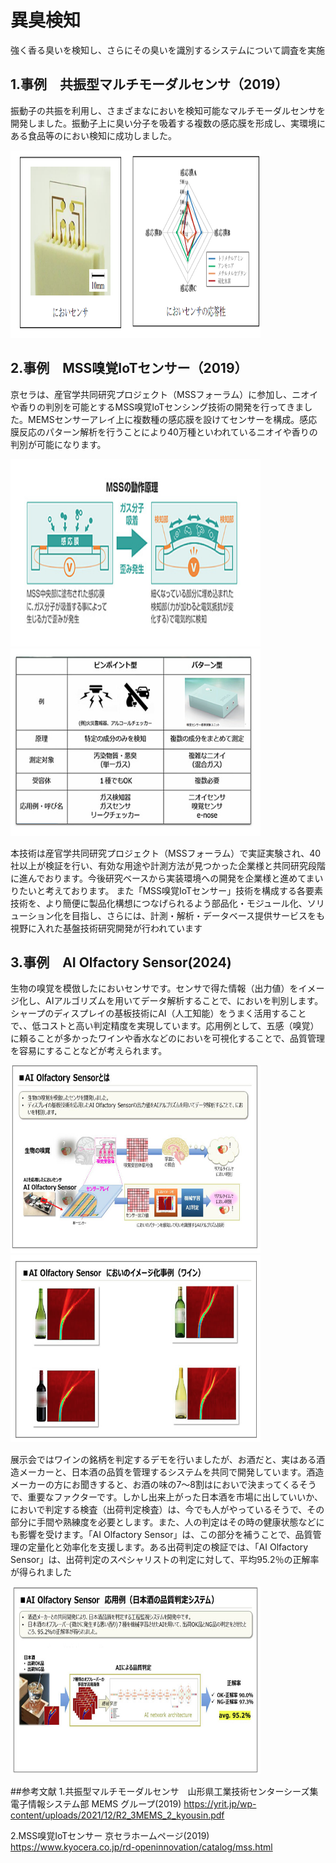 # 異臭検知
強く香る臭いを検知し、さらにその臭いを識別するシステムについて調査を実施

## 1.事例　共振型マルチモーダルセンサ（2019）
振動子の共振を利用し、さまざまなにおいを検知可能なマルチモーダルセンサを開発しました。振動子上に臭い分子を吸着する複数の感応膜を形成し、実環境にある食品等のにおい検知に成功しました。

<img src="img/共振型マルチモーダルセンサ1.png" width="400px" height="300px">



## 2.事例　MSS嗅覚IoTセンサー（2019）
京セラは、産官学共同研究プロジェクト（MSSフォーラム）に参加し、ニオイや香りの判別を可能とするMSS嗅覚IoTセンシング技術の開発を行ってきました。MEMSセンサーアレイ上に複数種の感応膜を設けてセンサーを構成。感応膜反応のパターン解析を行うことにより40万種といわれているニオイや香りの判別が可能になります。

<img src="img/MSS嗅覚IoTセンサー1.png" width="400px" height="300px">

<img src="img/MSS嗅覚IoTセンサー2.png" width="400px" height="300px">

本技術は産官学共同研究プロジェクト（MSSフォーラム）で実証実験され、40社以上が検証を行い、有効な用途や計測方法が見つかった企業様と共同研究段階に進んでおります。今後研究ベースから実装環境への開発を企業様と進めてまいりたいと考えております。
また「MSS嗅覚IoTセンサー」技術を構成する各要素技術を、より簡便に製品化構想につなげられるよう部品化・モジュール化、ソリューション化を目指し、さらには、計測・解析・データベース提供サービスをも視野に入れた基盤技術研究開発が行われています

## 3.事例　AI Olfactory Sensor(2024)
生物の嗅覚を模倣したにおいセンサです。センサで得た情報（出力値）をイメージ化し、AIアルゴリズムを用いてデータ解析することで、においを判別します。シャープのディスプレイの基板技術にAI（人工知能）をうまく活用することで、、低コストと高い判定精度を実現しています。応用例として、五感（嗅覚）に頼ることが多かったワインや香水などのにおいを可視化することで、品質管理を容易にすることなどが考えられます。

<img src="img/AI Olfactory Sensor1.png" width="400px" height="300px">
<img src="img/AI Olfactory Sensor2.png" width="400px" height="300px">

展示会ではワインの銘柄を判定するデモを行いましたが、お酒だと、実はある酒造メーカーと、日本酒の品質を管理するシステムを共同で開発しています。酒造メーカーの方にお聞きすると、お酒の味の7～8割はにおいで決まってくるそうで、重要なファクターです。しかし出来上がった日本酒を市場に出していいか、においで判定する検査（出荷判定検査）は、今でも人がやっているそうで、その部分に手間や熟練度を必要とします。また、人の判定はその時の健康状態などにも影響を受けます。「AI Olfactory Sensor」は、この部分を補うことで、品質管理の定量化と効率化を支援します。ある出荷判定の検証では、「AI Olfactory Sensor」は、出荷判定のスペシャリストの判定に対して、平均95.2％の正解率が得られました

<img src="img/AI Olfactory Sensor3.png" width="400px" height="300px">










##参考文献
1.共振型マルチモーダルセンサ　山形県工業技術センターシーズ集 電子情報システム部 MEMS グループ(2019)
https://yrit.jp/wp-content/uploads/2021/12/R2_3MEMS_2_kyousin.pdf

2.MSS嗅覚IoTセンサー 京セラホームページ(2019)
https://www.kyocera.co.jp/rd-openinnovation/catalog/mss.html